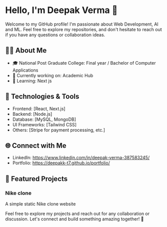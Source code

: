 # Hello, I'm Deepak Verma 👋

Welcome to my GitHub profile! I'm passionate about Web Development, AI and ML. 
Feel free to explore my repositories, and don't hesitate to reach out if you have any questions or collaboration ideas.

## 🧑‍💻 About Me

- 🎓 National Post Graduate College: Final year / Bachelor of Computer Applications
- 💼 Currently working on: Academic Hub
- 🌱 Learning: Next js

## 🔧 Technologies & Tools

- Frontend: [React, Next.js]
- Backend: [Node.js]
- Database: [MySQL, MongoDB]
- UI Frameworks: [Tailwind CSS]
- Others: [Stripe for payment processing, etc.]


## 🌐 Connect with Me

- LinkedIn: https://www.linkedin.com/in/deepak-verma-387583245/
- Portfolio: https://deepakk-t7.github.io/portfolio/

## 📂 Featured Projects

### Nike clone

A simple static Nike clone website 



Feel free to explore my projects and reach out for any collaboration or discussion. Let's connect and build something amazing together! 🚀

